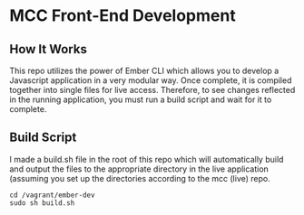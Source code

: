 # MCC Front-End Development
## How It Works
This repo utilizes the power of Ember CLI which allows you to develop a Javascript application in a very modular way.
Once complete, it is compiled together into single files for live access. Therefore, to see changes reflected in the running application, you must run a build script and wait for it to complete.
## Build Script
I made a build.sh file in the root of this repo which will automatically build and output the files to the appropriate directory in the live application (assuming you set up the directories according to the mcc (live) repo.
```
cd /vagrant/ember-dev
sudo sh build.sh
```
